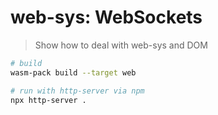 # web-sys: WebSockets

> Show how to deal with web-sys and DOM

```sh
# build
wasm-pack build --target web

# run with http-server via npm
npx http-server .
```